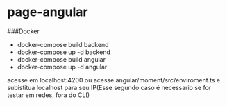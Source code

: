 # page-angular

###Docker

- docker-compose build backend
- docker-compose up -d backend 
- docker-compose build angular 
- docker-compose up -d angular

acesse em localhost:4200 ou acesse 
angular/moment/src/enviroment.ts 
e subistitua localhost para seu IP(Esse segundo caso é necessario se for testar em redes, fora do CLI)
